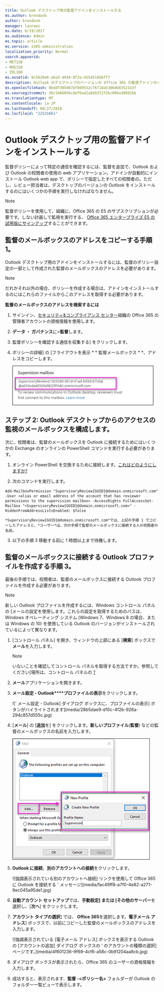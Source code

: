 ```yaml
---
title: Outlook デスクトップ用の監督アドインをインストールする
ms.author: brendonb
author: brendonb
manager: laurawi
ms.date: 6/19/2017
ms.audience: Admin
ms.topic: article
ms.service: o365-administration
localization_priority: Normal
search.appverid:
- MET150
- MOE150
- ZOL160
ms.assetid: 6c5620e6-aba3-4910-8f3a-b55451656ff7
description: Outlook のデスクトップのバージョンの Office 365 の監視アドインのインストールします。
ms.openlocfilehash: 0bddf305087bf0d9552c7671da5306db8352143f
ms.sourcegitcommit: 36c5466056cdef6ad2a8d9372f2bc009a30892bb
ms.translationtype: MT
ms.contentlocale: ja-JP
ms.lasthandoff: 08/27/2018
ms.locfileid: "22531661"
---
```

# <a name="install-the-supervision-add-in-for-outlook-desktop"></a>Outlook デスクトップ用の監督アドインをインストールする

監督ポリシーによって特定の通信を確認するには、監督を追加で、Outlook および Outlook の校閲者の使用の web アプリケーション。アドインが自動的にインストール Outlook web app で、ポリシーで指定したすべての校閲者の。ただし、レビュー担当者は、デスクトップのバージョンの Outlook をインストールするのにはいくつかの手順を実行しなければなりません。
  
> [!NOTE]
> 監督ポリシーを使用して、組織に、Office 365 の E5 のサブスクリプションが必要です。しない計画して監視を実行する、 [Office 365 エンタープライズ E5 の試用版にサインアップ](https://go.microsoft.com/fwlink/p/?LinkID=698279)することができます。 
  
## <a name="step-1-copy-the-address-for-the-supervision-mailbox"></a>監督のメールボックスのアドレスをコピーする手順 1。

Outlook デスクトップ用のアドインをインストールするには、監督のポリシー設定の一部として作成された監督のメールボックスのアドレスを必要があります。 
  
> [!NOTE]
> だれかそれ以外の場合、ポリシーを作成する場合は、アドインをインストールするのにはこれらのファイルからこのアドレスを取得する必要があります。 
  
 **監督のメールボックスのアドレスを検索するには**
  
1. サインイン、[セキュリティ&amp;コンプライアンス センター](https://protection.office.com)組織の Office 365 の管理者アカウントの資格情報を使用します。 
    
2. **データ ・ ガバナンス**に\>**監督**します。
    
3. 監督ポリシーを確認する通信を収集する] をクリックします。
    
4. ポリシーの詳細] の [フライアウトを表示 * * 監督メールボックス * *、アドレスをコピーします。 
    
    ![監督ポリシーの詳細のフライアウトが強調表示されている監督のメールボックスのアドレスが表示されているの「メールボックスの監視」セクション](media/71779d0e-4f01-4dd3-8234-5f9c30eeb067.jpg)
  
## <a name="step-2-configure-the-supervision-mailbox-for-outlook-desktop-access"></a>ステップ 2: Outlook デスクトップからのアクセスの監視のメールボックスを構成します。

次に、校閲者は、監督のメールボックスを Outlook に接続するためにはいくつかの Exchange のオンラインの PowerShell コマンドを実行する必要があります。
  
1. オンライン PowerShell を交換するために接続します。[これはどのようにしますか?](https://docs.microsoft.com/powershell/exchange/exchange-online/connect-to-exchange-online-powershell/connect-to-exchange-online-powershell)
    
2. 次のコマンドを実行します。
    
  ```
  Add-MailboxPermission "SupervisoryReview{GUID}@domain.onmicrosoft.com" -User <alias or email address of the account that has reviewer permissions to the supervision mailbox> -AccessRights FullAccessSet-Mailbox "<SupervisoryReview{GUID}@domain.onmicrosoft.com>" -HiddenFromAddressListsEnabled: $false
  ```

    *SupervisoryReview{GUID}@domain.onmicrosoft.com*では、上記の手順 1 でコピーしたアドレスと、*ユーザー*は、次の手順で監督のメールボックスに接続する人の校閲者の名前。 
    
3. 以下の手順 3 移動する前に 1 時間以上まで待機します。
    
## <a name="step-3-create-an-outlook-profile-to-connect-to-the-supervision-mailbox"></a>監督のメールボックスに接続する Outlook プロファイルを作成する手順 3。

最後の手順では、校閲者は、監督のメールボックスに接続する Outlook プロファイルを作成する必要があります。 
  
> [!NOTE]
> 新しい Outlook プロファイルを作成するには、Windows コントロール パネルの [メールの設定を使用します。これらの設定を取得するためのパスは、Windows オペレーティング システム (Windows 7、Windows 8 の場合、または Windows の 10) を使用している Outlook のバージョンがインストールされているによって異なります。 
  
1. [コントロール パネル] を開き、ウィンドウの上部にある [**検索**] ボックスで**メール**を入力します。 
    
    > [!NOTE]
    > いないことを確認してコントロール パネルを取得する方法ですか。参照してください[場所は、コントロール パネルの [?](https://support.microsoft.com/help/13764/windows-where-is-control-panel)
  
2. **メール**アプリケーションを開きます。 
    
3. **メール設定 - Outlook****プロファイルの表示**をクリックします。
    
    ![' メール設定 - Outlook] ダイアログ ボックスに、プロファイルの表示] ボタンがハイライトされます](media/28b5dae9-d10c-4f2b-926a-294c857d555c.jpg)
  
4. [**メール**] の [**追加**を] をクリックします。**新しいプロファイル**(**監督**) などの監督のメールボックスの名前を入力します。
    
    !['監督' の名前を示す、[プロファイル名] ボックスで [新しいプロファイル] ダイアログ ボックス](media/d02ae181-b541-4ec6-8f51-698f30033204.jpg)
  
5. **Outlook に接続**、**別のアカウントへの接続**をクリックします。
    
    ![強調表示されている別のアカウントへ接続] リンクを使用して Office 365 に Outlook を接続する ' メッセージ](media/fac49ff8-a7f0-4e82-a271-9ec045a95de1.jpg)
  
6. **自動アカウント セットアップ**では、**手動設定] または [その他のサーバー**を選択し、[**次へ**] をクリックします。
    
7. **アカウント タイプの選択**] では、 **Office 365**を選択します。**電子メール アドレス**] ボックスで、以前にコピーした監督のメールボックスのアドレスを入力します。 
    
    ![強調表示されている [電子メール アドレス] ボックスを表示する Outlook の [アカウントの追加] ダイアログ ボックスの ' のアカウントの種類の選択] ページです。](media/4f601236-9f69-4cf6-a58c-0b91204aa8cb.jpg)
  
8. ダイアログ ボックスが表示されたら、Office 365 のユーザーの資格情報を入力します。
    
9. 成功すると、表示されます、**監督 -\<ポリシー名\>** フォルダーが Outlook のフォルダー一覧ビューで表示します。 
    


